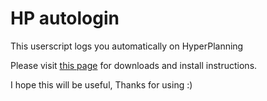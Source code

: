 # HP autologin
This userscript logs you automatically on HyperPlanning

Please visit [this page](http://magixkiller.github.io/HP_autologin/) for downloads and install instructions.

I hope this will be useful, Thanks for using :)

